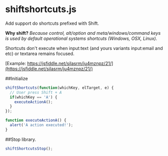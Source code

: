 # shiftshortcuts.js

Add support do shortcuts prefixed with Shift.

__Why shift?__ _Because control, alt/option and meta/windows/command keys is used by default operational systems shortcuts (Windows, OSX, Linux)._

Shortcuts don't execute when input:text (and yours variants input:email and etc) or textarea remains focused.

[Example: https://jsfiddle.net/silasrm/ju4mznpz/21/](https://jsfiddle.net/silasrm/ju4mznpz/21/)

##Initialize

~~~javascript
shiftShortcuts(function(whichKey, elTarget, e) {
  // User press Shift + A
  if(whichKey == 'A') {
    executeActionA();
  }
});

function executeActionA() {
  alert('A action executed!');
}
~~~

##Stop library.
~~~javascript
shiftShortcutsStop();
~~~
